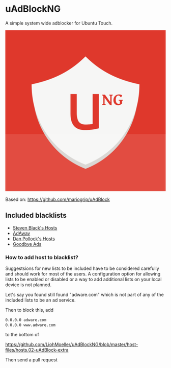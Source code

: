 # uAdBlockNG
A simple system wide adblocker for Ubuntu Touch.

![uAdBlockNG](https://raw.githubusercontent.com/LiohMoeller/uAdBlockNG/master/app/graphics/uAdBlockNG.svg)

Based on: https://github.com/mariogrip/uAdBlock

## Included blacklists

- [Steven Black's Hosts](https://github.com/StevenBlack/hosts)
- [AdAway](https://adaway.org/)
- [Dan Pollock's Hosts](https://someonewhocares.org/hosts/)
- [Goodbye Ads](https://github.com/jerryn70/GoodbyeAds)

### How to add host to blacklist?

Suggestsions for new lists to be included have to be considered carefully and should work for most of the users. A configuration option for allowing lists to be enabled or disabled or a way to add additional lists on your local device is not planned.

Let's say you found still found "adware.com" which is not part of any of the included lists to be an ad service.

Then to block this, add
```
0.0.0.0 adware.com
0.0.0.0 www.adware.com
```
to the bottom of 

https://github.com/LiohMoeller/uAdBlockNG/blob/master/host-files/hosts.02-uAdBlock-extra

Then send a pull request
